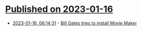 # [Published on 2023-01-16](index.md)

* [2023-01-16, 06:14:31](https://news.ycombinator.com/item?id=34397436) - [Bill Gates tries to install Movie Maker](https://twitter.com/techemails/status/1614682414634373120)
